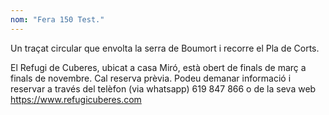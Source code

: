 ```yaml
---
nom: "Fera 150 Test."
---
```


Un traçat circular que envolta la serra de Boumort i recorre el Pla de Corts.

El Refugi de Cuberes, ubicat a casa Miró, està obert de finals de març a finals de novembre. Cal reserva prèvia. Podeu demanar informació i reservar a través del telèfon (via whatsapp) 619 847 866 o de la seva web <https://www.refugicuberes.com>
